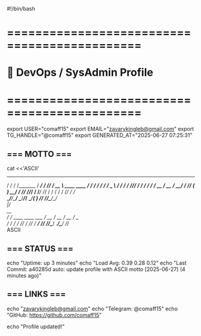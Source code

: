 #!/bin/bash
# =============================================
#  🔧 DevOps / SysAdmin Profile
# =============================================

export USER="comaff15"
export EMAIL="zavarykingleb@gmail.com"
export TG_HANDLE="@comaff15"
export GENERATED_AT="2025-06-27 07:25:31"

## === MOTTO ===
cat <<'ASCII'
   __  __             __________   ____________                   __ 
  / / / /_______     / ____/  _/ _/_/ ____/ __ \     ____  ____  / /_
 / / / / ___/ _ \   / /    / / _/_// /   / / / /    / __ \/ __ \/ __/
/ /_/ (__  )  __/  / /____/ /_/_/ / /___/ /_/ /    / / / / /_/ / /_  
\____/____/\___/   \____/___/_/   \____/_____( )  /_/ /_/\____/\__/  
                                             |/                      
    __                   
   / /_  ____  ____  ___ 
  / __ \/ __ \/ __ \/ _ \
 / / / / /_/ / /_/ /  __/
/_/ /_/\____/ .___/\___/ 
           /_/           
ASCII

## === STATUS ===
echo "Uptime: up 3 minutes"
echo "Load Avg: 0.39 0.28 0.12"
echo "Last Commit: a40285d auto: update profile with ASCII motto [2025-06-27] (4 minutes ago)"

## === LINKS ===
echo "zavarykingleb@gmail.com"
echo "Telegram: @comaff15"
echo "GitHub: https://github.com/comaff15"

echo "Profile updated!"
